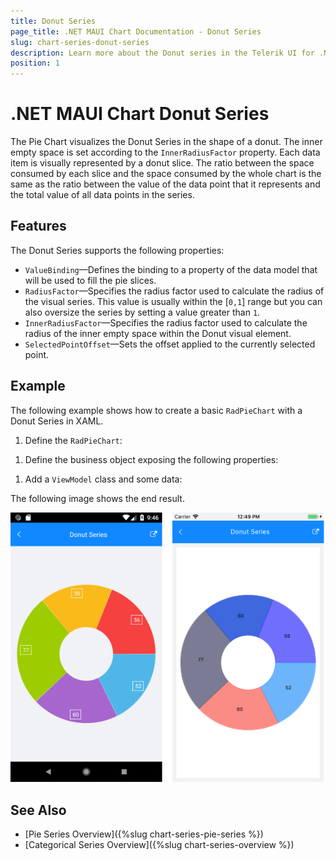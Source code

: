 ```yaml
---
title: Donut Series
page_title: .NET MAUI Chart Documentation - Donut Series
slug: chart-series-donut-series
description: Learn more about the Donut series in the Telerik UI for .NET MAUI Chart control.
position: 1
---
```


# .NET MAUI Chart Donut Series

The Pie Chart visualizes the Donut Series in the shape of a donut. The inner empty space is set according to the `InnerRadiusFactor` property. Each data item is visually represented by a donut slice. The ratio between the space consumed by each slice and the space consumed by the whole chart is the same as the ratio between the value of the data point that it represents and the total value of all data points in the series.

## Features

The Donut Series supports the following properties:

- `ValueBinding`&mdash;Defines the binding to a property of the data model that will be used to fill the pie slices.
- `RadiusFactor`&mdash;Specifies the radius factor used to calculate the radius of the visual series. This value is usually within the [`0,1`] range but you can also oversize the series by setting a value greater than `1`.
- `InnerRadiusFactor`&mdash;Specifies the radius factor used to calculate the radius of the inner empty space within the Donut visual element.
- `SelectedPointOffset`&mdash;Sets the offset applied to the currently selected point.

## Example

The following example shows how to create a basic `RadPieChart` with a Donut Series in XAML.

1. Define the `RadPieChart`:

 <snippet id='chart-series-donut-xaml' />


1. Define the business object exposing the following properties:

 <snippet id='categorical-data-model' />


1. Add a `ViewModel` class and some data:

 <snippet id='chart-piechart-view-model' />


The following image shows the end result.

![Chart Donut Series](images/donut-series-basic-example.png)

## See Also

- [Pie Series Overview]({%slug chart-series-pie-series %})
- [Categorical Series Overview]({%slug chart-series-overview %})
